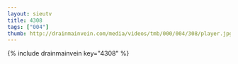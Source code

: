 ```yaml
--- 
layout: sieutv
title: 4308
tags: ["004"]
thumb: http://drainmainvein.com/media/videos/tmb/000/004/308/player.jpg
---
```

{% include drainmainvein key="4308" %} 
